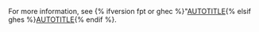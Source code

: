 For more information, see {% ifversion fpt or ghec %}"[AUTOTITLE](/code-security/secret-scanning/managing-alerts-from-secret-scanning/about-alerts#about-user-alerts){% elsif ghes %}[AUTOTITLE](/code-security/secret-scanning/managing-alerts-from-secret-scanning/about-alerts#about-secret-scanning-alerts){% endif %}.
